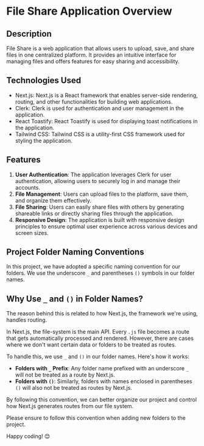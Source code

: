 # File Share Application Overview

## Description

File Share is a web application that allows users to upload, save, and share files in one centralized platform. It provides an intuitive interface for managing files and offers features for easy sharing and accessibility.

## Technologies Used

- Next.js: Next.js is a React framework that enables server-side rendering, routing, and other functionalities for building web applications.
- Clerk: Clerk is used for authentication and user management in the application.
- React Toastify: React Toastify is used for displaying toast notifications in the application.
- Tailwind CSS: Tailwind CSS is a utility-first CSS framework used for styling the application.

## Features

1. **User Authentication**: The application leverages Clerk for user authentication, allowing users to securely log in and manage their accounts.
2. **File Management**: Users can upload files to the platform, save them, and organize them effectively.
3. **File Sharing**: Users can easily share files with others by generating shareable links or directly sharing files through the application.
4. **Responsive Design**: The application is built with responsive design principles to ensure optimal user experience across various devices and screen sizes.

## Project Folder Naming Conventions

In this project, we have adopted a specific naming convention for our folders. We use the underscore `_` and parentheses `()` symbols in our folder names.

## Why Use `_` and `()` in Folder Names?

The reason behind this is related to how Next.js, the framework we're using, handles routing.

In Next.js, the file-system is the main API. Every `.js` file becomes a route that gets automatically processed and rendered. However, there are cases where we don't want certain data or folders to be treated as routes.

To handle this, we use `_` and `()` in our folder names. Here's how it works:

- **Folders with `_` Prefix**: Any folder name prefixed with an underscore `_` will not be treated as a route by Next.js.
- **Folders with `()`**: Similarly, folders with names enclosed in parentheses `()` will also not be treated as routes by Next.js.

By following this convention, we can better organize our project and control how Next.js generates routes from our file system.

Please ensure to follow this convention when adding new folders to the project.

Happy coding! 😊
